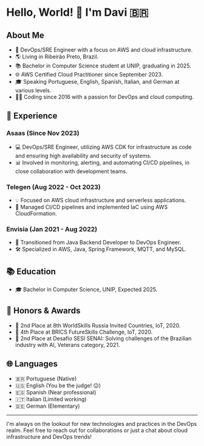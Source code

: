 # Hello, World! 👋 I'm Davi 🇧🇷

## About Me
- 🚀 DevOps/SRE Engineer with a focus on AWS and cloud infrastructure.
- 🌎 Living in Ribeirão Preto, Brazil.
- 📚 Bachelor in Computer Science student at UNIP, graduating in 2025.
- 🌐 AWS Certified Cloud Practitioner since September 2023.
- 🎓 Speaking Portuguese, English, Spanish, Italian, and German at various levels.
- 🧑‍💻 Coding since 2016 with a passion for DevOps and cloud computing.

## 💼 Experience
### Asaas (Since Nov 2023)
- 💻 DevOps/SRE Engineer, utilizing AWS CDK for infrastructure as code and ensuring high availability and security of systems.
- 📊 Involved in monitoring, alerting, and automating CI/CD pipelines, in close collaboration with development teams.

### Telegen (Aug 2022 - Oct 2023)
- 💡 Focused on AWS cloud infrastructure and serverless applications.
- 🔄 Managed CI/CD pipelines and implemented IaC using AWS CloudFormation.

### Envisia (Jan 2021 - Aug 2022)
- 🚀 Transitioned from Java Backend Developer to DevOps Engineer.
- 🛠️ Specialized in AWS, Java, Spring Framework, MQTT, and MySQL.

## 📚 Education
- 🎓 Bachelor in Computer Science, UNIP, Expected 2025.

## 🏅 Honors & Awards
- 🥈 2nd Place at 8th WorldSkills Russia Invited Countries, IoT, 2020.
- 🏅 4th Place at BRICS FutureSkills Challenge, IoT, 2020.
- 🥈 2nd Place at Desafio SESI SENAI: Solving challenges of the Brazilian industry with AI, Veterans category, 2021.

## 🌐 Languages
- 🇧🇷 Portuguese (Native)
- 🇺🇸 English (You be the judge! 😉)
- 🇪🇸 Spanish (Near professional)
- 🇮🇹 Italian (Limited working)
- 🇩🇪 German (Elementary)

---

I'm always on the lookout for new technologies and practices in the DevOps realm. Feel free to reach out for collaborations or just a chat about cloud infrastructure and DevOps trends!

